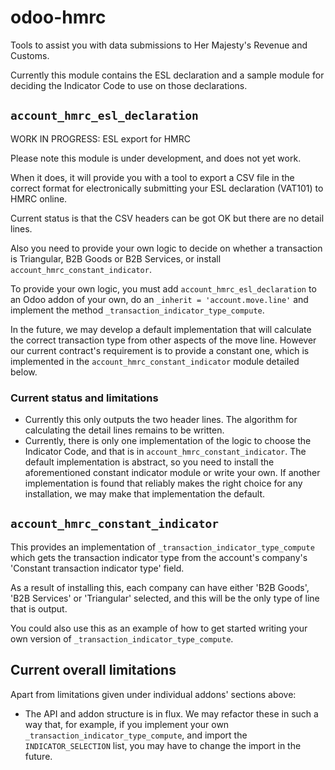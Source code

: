 # odoo-hmrc

Tools to assist you with data submissions to Her Majesty's Revenue and Customs.

Currently this module contains the ESL declaration and a sample module for
deciding the Indicator Code to use on those declarations.

## `account_hmrc_esl_declaration`
WORK IN PROGRESS: ESL export for HMRC

Please note this module is under development, and does not yet work.

When it does, it will provide you with a tool to export a CSV file in the correct
format for electronically submitting your ESL declaration (VAT101) to HMRC online.

Current status is that the CSV headers can be got OK but there are no detail lines.

Also you need to provide your own logic to decide on whether a transaction is Triangular,
B2B Goods or B2B Services, or install `account_hmrc_constant_indicator`.

To provide your own logic, you must add `account_hmrc_esl_declaration` to an Odoo addon of your
own, do an `_inherit = 'account.move.line'` and implement the method `_transaction_indicator_type_compute`.

In the future, we may develop a default implementation that will calculate the correct transaction type
from other aspects of the move line.
However our current contract's requirement is to provide a constant one, which is implemented in
the `account_hmrc_constant_indicator` module detailed below.

### Current status and limitations

* Currently this only outputs the two header lines.  The algorithm for calculating the detail lines remains to be written.
* Currently, there is only one implementation of the logic to choose the Indicator Code, and that is in `account_hmrc_constant_indicator`.  The default implementation is abstract, so you need to install the aforementioned constant indicator module or write your own.  If another implementation is found that reliably makes the right choice for any installation, we may make that implementation the default.

## `account_hmrc_constant_indicator`

This provides an implementation of `_transaction_indicator_type_compute` which gets
the transaction indicator type from the account's company's 'Constant transaction indicator type'
field.

As a result of installing this, each company can have either 'B2B Goods', 'B2B Services' or
'Triangular' selected, and this will be the only type of line that is output.

You could also use this as an example of how to get started writing your own version of
`_transaction_indicator_type_compute`.


## Current overall limitations

Apart from limitations given under individual addons' sections above:

* The API and addon structure is in flux.  We may refactor these in such a way that, for example, if you implement your own `_transaction_indicator_type_compute`, and import the `INDICATOR_SELECTION` list, you may have to change the import in the future.
